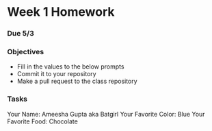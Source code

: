 # Week 1 Homework
### Due 5/3
### Objectives
- Fill in the values to the below prompts
- Commit it to your repository
- Make a pull request to the class repository

### Tasks
Your Name:  Ameesha Gupta aka Batgirl
Your Favorite Color:  Blue
Your Favorite Food: Chocolate

